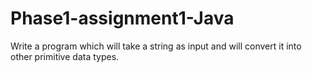 # Phase1-assignment1-Java
Write a program which will take a string as input and will convert it into other primitive data types.
